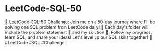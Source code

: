 # LeetCode-SQL-50
🎉 LeetCode-SQL-50 Challenge: Join me on a 50-day journey where I'll be solving one SQL problem from LeetCode daily! 🚀 Each day's folder will include the problem statement 📜 and my solution 💾. Follow my progress, learn SQL, and share your ideas! Let's level up our SQL skills together! 💪 #LeetCode #SQL #Challenge
